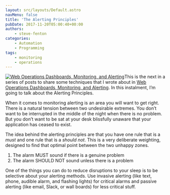 ```yaml
---
layout: src/layouts/Default.astro
navMenu: false
title: 'The Alerting Principles'
pubDate: 2017-11-20T05:00:40+00:00
authors:
    - steve-fenton
categories:
    - Automation
    - Programming
tags:
    - monitoring
    - operations
---
```


[![Web Operations Dashboards, Monitoring, and Alerting](/img/2017/08/web-operations-monitoring.jpg)](/publications/web-ops-dashboards-monitoring-and-alerting/)This is the next in a series of posts to share some techniques that I wrote about in [Web Operations Dashboards, Monitoring, and Alerting](/publications/web-ops-dashboards-monitoring-and-alerting/). In this instalment, I’m going to talk about the Alerting Principles.

When it comes to monitoring alerting is an area you will want to get right. There is a natural tension between two undesirable extremes. You don’t want to be interrupted in the middle of the night when there is no problem. But you don’t want to be sat at your desk blissfully unaware that your application has ceased to exist.

The idea behind the alerting principles are that you have one rule that is a *must* and one rule that is a *should not*. This is a very deliberate weighting, designed to find that optimal point between the two unhappy zones.

1. The alarm MUST sound if there is a genuine problem
2. The alarm SHOULD NOT sound unless there is a problem

One of the things you can do to reduce disruptions to your sleep is to be selective about your alerting methods. Use invasive alerting (like text, phone, audible alarm, and flashing lights) for critical alarms and passive alerting (like email, Slack, or wall boards) for less critical stuff.